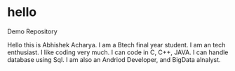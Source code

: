 # hello
Demo Repository

Hello this is Abhishek Acharya. I am a Btech final year student.
I am an tech enthusiast. I like coding very much.
I can code in C, C++, JAVA. I can handle database using Sql.
I am also an Andriod Developer, and BigData alnalyst.
